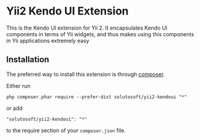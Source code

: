 Yii2 Kendo UI Extension
=========================

This is the Kendo UI extension for Yii 2. It encapsulates Kendo UI components in terms of Yii widgets,
and thus makes using this components in Yii applications extremely easy


Installation
------------

The preferred way to install this extension is through [composer](http://getcomposer.org/download/).

Either run

```
php composer.phar require --prefer-dist solutosoft/yii2-kendoui "*"
```

or add

```
"solutosoft/yii2-kendoui": "*"
```

to the require section of your `composer.json` file.
